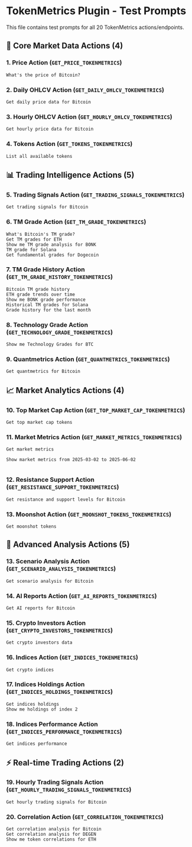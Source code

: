 # TokenMetrics Plugin - Test Prompts

This file contains test prompts for all 20 TokenMetrics actions/endpoints.

## 🔧 **Core Market Data Actions (4)**

### 1. **Price Action** (`GET_PRICE_TOKENMETRICS`)
```
What's the price of Bitcoin?
```

### 2. **Daily OHLCV Action** (`GET_DAILY_OHLCV_TOKENMETRICS`)
```
Get daily price data for Bitcoin
```

### 3. **Hourly OHLCV Action** (`GET_HOURLY_OHLCV_TOKENMETRICS`)
```
Get hourly price data for Bitcoin
```

### 4. **Tokens Action** (`GET_TOKENS_TOKENMETRICS`)
```
List all available tokens
```

## 📊 **Trading Intelligence Actions (5)**

### 5. **Trading Signals Action** (`GET_TRADING_SIGNALS_TOKENMETRICS`)
```
Get trading signals for Bitcoin
```

### 6. **TM Grade Action** (`GET_TM_GRADE_TOKENMETRICS`)
```
What's Bitcoin's TM grade?
Get TM grades for ETH
Show me TM grade analysis for BONK
TM grade for Solana
Get fundamental grades for Dogecoin
```

### 7. **TM Grade History Action** (`GET_TM_GRADE_HISTORY_TOKENMETRICS`)
```
Bitcoin TM grade history
ETH grade trends over time
Show me BONK grade performance
Historical TM grades for Solana
Grade history for the last month
```

### 8. **Technology Grade Action** (`GET_TECHNOLOGY_GRADE_TOKENMETRICS`)
```
Show me Technology Grades for BTC
```

### 9. **Quantmetrics Action** (`GET_QUANTMETRICS_TOKENMETRICS`)
```
Get quantmetrics for Bitcoin
```

## 📈 **Market Analytics Actions (4)**

### 10. **Top Market Cap Action** (`GET_TOP_MARKET_CAP_TOKENMETRICS`)
```
Get top market cap tokens
```

### 11. **Market Metrics Action** (`GET_MARKET_METRICS_TOKENMETRICS`)
```
Get market metrics

Show market metrics from 2025-03-02 to 2025-06-02


```

### 12. **Resistance Support Action** (`GET_RESISTANCE_SUPPORT_TOKENMETRICS`)
```
Get resistance and support levels for Bitcoin
```

### 13. **Moonshot Action** (`GET_MOONSHOT_TOKENS_TOKENMETRICS`)
```
Get moonshot tokens
```

## 🧠 **Advanced Analysis Actions (5)**

### 13. **Scenario Analysis Action** (`GET_SCENARIO_ANALYSIS_TOKENMETRICS`)
```
Get scenario analysis for Bitcoin
```

### 14. **AI Reports Action** (`GET_AI_REPORTS_TOKENMETRICS`)
```
Get AI reports for Bitcoin
```

### 15. **Crypto Investors Action** (`GET_CRYPTO_INVESTORS_TOKENMETRICS`)
```
Get crypto investors data
```

### 16. **Indices Action** (`GET_INDICES_TOKENMETRICS`)
```
Get crypto indices
```

### 17. **Indices Holdings Action** (`GET_INDICES_HOLDINGS_TOKENMETRICS`)
```
Get indices holdings
Show me holdings of index 2
```

### 18. **Indices Performance Action** (`GET_INDICES_PERFORMANCE_TOKENMETRICS`)
```
Get indices performance
```

## ⚡ **Real-time Trading Actions (2)**

### 19. **Hourly Trading Signals Action** (`GET_HOURLY_TRADING_SIGNALS_TOKENMETRICS`)
```
Get hourly trading signals for Bitcoin
```

### 20. **Correlation Action** (`GET_CORRELATION_TOKENMETRICS`)
```
Get correlation analysis for Bitcoin
Get correlation analysis for DEGEN
Show me token correlations for ETH
```
